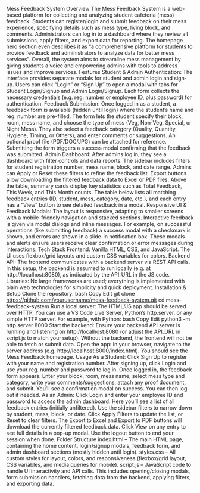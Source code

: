 Mess Feedback System
Overview
The Mess Feedback System is a web-based platform for collecting and analyzing student cafeteria (mess) feedback. Students can register/login and submit feedback on their mess experience, specifying details such as mess type, living block, and comments. Administrators can log in to a dashboard where they review all submissions, apply filters, and export data for reporting. The homepage hero section even describes it as “a comprehensive platform for students to provide feedback and administrators to analyze data for better mess services”. Overall, the system aims to streamline mess management by giving students a voice and empowering admins with tools to address issues and improve services.
Features
Student & Admin Authentication: The interface provides separate modals for student and admin login and sign-up. Users can click “Login” or “Sign Up” to open a modal with tabs for Student Login/Signup and Admin Login/Signup. Each form collects the necessary credentials (e.g. reg. number or employee ID, plus password) for authentication.
Feedback Submission: Once logged in as a student, a feedback form is available (hidden until login) where the student’s name and reg. number are pre-filled. The form lets the student specify their block, room, mess name, and choose the type of mess (Veg, Non-Veg, Special, or Night Mess). They also select a feedback category (Quality, Quantity, Hygiene, Timing, or Others), and enter comments or suggestions. An optional proof file (PDF/DOC/JPG) can be attached for reference. Submitting the form triggers a success modal confirming that the feedback was submitted.
Admin Dashboard: After admins log in, they see a dashboard with filter controls and data reports. The sidebar includes filters for student registration number, mess name, block, and date range. Admins can Apply or Reset these filters to refine the feedback list. Export buttons allow downloading the filtered feedback data to Excel or PDF files. Above the table, summary cards display key statistics such as Total Feedback, This Week, and This Month counts. The table below lists all matching feedback entries (ID, student, mess, category, date, etc.), and each entry has a “View” button to see detailed feedback in a modal.
Responsive UI & Feedback Modals: The layout is responsive, adapting to smaller screens with a mobile-friendly navigation and stacked sections. Interactive feedback is given via modal dialogs and inline messages. For example, on successful operations (like submitting feedback) a success modal with a checkmark is shown, and errors are shown in a slide-in notification box. These modals and alerts ensure users receive clear confirmation or error messages during interactions.
Tech Stack
Frontend: Vanilla HTML, CSS, and JavaScript. The UI uses flexbox/grid layouts and custom CSS variables for colors.
Backend API: The frontend communicates with a backend server via REST API calls. In this setup, the backend is assumed to run locally (e.g. at http://localhost:8080), as indicated by the API_URL in the JS code.
Libraries: No large frameworks are used; everything is implemented with plain web technologies for simplicity and quick deployment.
Installation & Setup
Clone the repository:
bash
Copy
Edit
git clone https://github.com/yourusername/mess-feedback-system.git
cd mess-feedback-system
Run a local server: The HTML/JS app should be served over HTTP. You can use a VS Code Live Server, Python’s http.server, or any simple HTTP server. For example, with Python:
bash
Copy
Edit
python3 -m http.server 8000
Start the backend: Ensure your backend API server is running and listening on http://localhost:8080 (or adjust the API_URL in script.js to match your setup). Without the backend, the frontend will not be able to fetch or submit data.
Open the app: In your browser, navigate to the server address (e.g. http://localhost:8000/index.html). You should see the Mess Feedback homepage.
Usage
As a Student: Click Sign Up to register with your name and registration number. After signing up, click Login and use your reg. number and password to log in. Once logged in, the feedback form appears. Enter your block, room, mess name, select mess type and category, write your comments/suggestions, attach any proof document, and submit. You’ll see a confirmation modal on success. You can then log out if needed.
As an Admin: Click Login and enter your employee ID and password to access the admin dashboard. Here you’ll see a list of all feedback entries (initially unfiltered). Use the sidebar filters to narrow down by student, mess, block, or date. Click Apply Filters to update the list, or Reset to clear filters. The Export to Excel and Export to PDF buttons will download the currently filtered feedback data. Click View on any entry to see full details in a pop-up modal. Use the logout button to end your session when done.
Folder Structure
index.html – The main HTML page, containing the home content, login/signup modals, feedback form, and admin dashboard sections (mostly hidden until login).
styles.css – All custom styles for layout, colors, and responsiveness (flexbox/grid layout, CSS variables, and media queries for mobile).
script.js – JavaScript code to handle UI interactivity and API calls. This includes opening/closing modals, form submission handlers, fetching data from the backend, applying filters, and exporting data.
